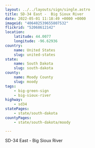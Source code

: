 ```yaml
---
layout: ../../layouts/sign/single.astro
title: SD-34 East -  Big Sioux River
date: 2022-05-01 11:18:49 +0000 +0000
imageid: "406402539655807532"
flickrid: "52068612142"
location:
    latitude: 44.0077
    longitude: -96.62936
country:
    name: United States
    slug: united-states
state:
    name: South Dakota
    slug: south-dakota
county:
    name: Moody County
    slug: moody
tags:
    - big-green-sign
    - big-sioux-river
highway:
    - sd34
statePages:
    - state/south-dakota
countyPages:
    - state/south-dakota/moody

---
```

SD-34 East -  Big Sioux River
